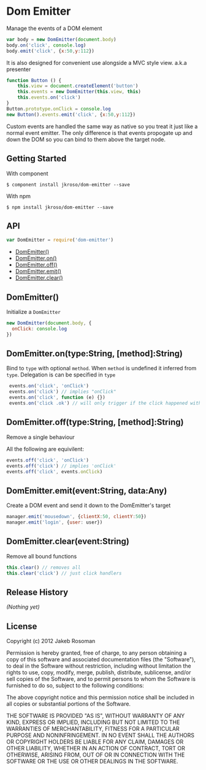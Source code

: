 # Dom Emitter

Manage the events of a DOM element

```js
var body = new DomEmitter(document.body)
body.on('click', console.log)
body.emit('click', {x:50,y:112})
```
It is also designed for convenient use alongside a MVC style view. a.k.a presenter

```js
function Button () {
	this.view = document.createElement('button')
	this.events = new DomEmitter(this.view, this)
	this.events.on('click')
}
Button.prototype.onClick = console.log
new Button().events.emit('click', {x:50,y:112})
```

Custom events are handled the same way as native so you treat it just like a normal event emitter. The only difference is that events propogate up and down the DOM so you can bind to them above the target node.

## Getting Started

With component

	$ component install jkroso/dom-emitter --save

With npm

	$ npm install jkroso/dom-emitter --save

## API

```javascript
var DomEmitter = require('dom-emitter')
```
  - [DomEmitter()](#domemitter)
  - [DomEmitter.on()](#domemitterontypestringmethodstring)
  - [DomEmitter.off()](#domemitterofftypestringmethodstring)
  - [DomEmitter.emit()](#domemitteremiteventstringdataany)
  - [DomEmitter.clear()](#domemittercleareventstring)

## DomEmitter()

  Initialize a `DomEmitter`
  
```js
new DomEmitter(document.body, {
  onClick: console.log  
})
```

## DomEmitter.on(type:String, [method]:String)

  Bind to `type` with optional `method`. When `method` is 
  undefined it inferred from `type`. Delegation is can be
  specified in `type`
  
```js
 events.on('click', 'onClick')
 events.on('click') // implies "onClick"
 events.on('click', function (e) {})
 events.on('click .ok') // will only trigger if the click happened within a child with .ok class
```

## DomEmitter.off(type:String, [method]:String)

  Remove a single behaviour
  
  All the following are equivilent:
  
```js
events.off('click', 'onClick')
events.off('click') // implies 'onClick'
events.off('click', events.onClick)
```

## DomEmitter.emit(event:String, data:Any)

  Create a DOM event and send it down to the DomEmitter's target
  
```js
manager.emit('mousedown', {clientX:50, clientY:50})
manager.emit('login', {user: user})
```

## DomEmitter.clear(event:String)

  Remove all bound functions
  
```js
this.clear() // removes all
this.clear('click') // just click handlers
```

## Release History
_(Nothing yet)_

## License
Copyright (c) 2012 Jakeb Rosoman

Permission is hereby granted, free of charge, to any person
obtaining a copy of this software and associated documentation
files (the "Software"), to deal in the Software without
restriction, including without limitation the rights to use,
copy, modify, merge, publish, distribute, sublicense, and/or sell
copies of the Software, and to permit persons to whom the
Software is furnished to do so, subject to the following
conditions:

The above copyright notice and this permission notice shall be
included in all copies or substantial portions of the Software.

THE SOFTWARE IS PROVIDED "AS IS", WITHOUT WARRANTY OF ANY KIND,
EXPRESS OR IMPLIED, INCLUDING BUT NOT LIMITED TO THE WARRANTIES
OF MERCHANTABILITY, FITNESS FOR A PARTICULAR PURPOSE AND
NONINFRINGEMENT. IN NO EVENT SHALL THE AUTHORS OR COPYRIGHT
HOLDERS BE LIABLE FOR ANY CLAIM, DAMAGES OR OTHER LIABILITY,
WHETHER IN AN ACTION OF CONTRACT, TORT OR OTHERWISE, ARISING
FROM, OUT OF OR IN CONNECTION WITH THE SOFTWARE OR THE USE OR
OTHER DEALINGS IN THE SOFTWARE.
